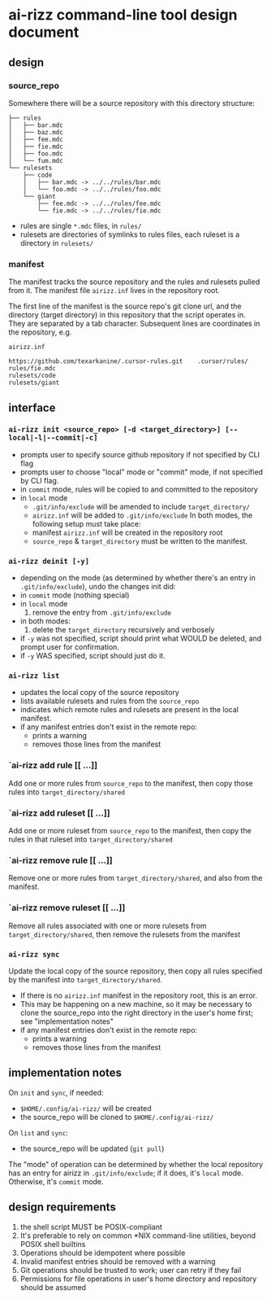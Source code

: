# ai-rizz command-line tool design document

## design

### source_repo

Somewhere there will be a source repository with this directory structure:

```
├── rules
│   ├── bar.mdc
│   ├── baz.mdc
│   ├── fee.mdc
│   ├── fie.mdc
│   ├── foo.mdc
│   └── fum.mdc
└── rulesets
    ├── code
    │   ├── bar.mdc -> ../../rules/bar.mdc
    │   └── foo.mdc -> ../../rules/foo.mdc
    └── giant
        ├── fee.mdc -> ../../rules/fee.mdc
        └── fie.mdc -> ../../rules/fie.mdc
```

* rules are single `*.mdc` files, in `rules/`
* rulesets are directories of symlinks to rules files, each ruleset is a directory in `rulesets/`

### manifest

The manifest tracks the source repository and the rules and rulesets pulled from it.
The manifest file `airizz.inf` lives in the repository root.

The first line of the manifest is the source repo's git clone url, and the directory (target directory) in this repository that the script operates in. They are separated by a tab character.
Subsequent lines are coordinates in the repository, e.g.

`airizz.inf`

```
https://github.com/texarkanine/.cursor-rules.git	.cursor/rules/
rules/fie.mdc
rulesets/code
rulesets/giant
```

## interface

### `ai-rizz init <source_repo> [-d <target_directory>] [--local|-l|--commit|-c]`

* prompts user to specify source github repository if not specified by CLI flag
* prompts user to choose "local" mode or "commit" mode, if not specified by CLI flag.
* in `commit` mode, rules will be copied to and committed to the repository
* in `local` mode
    * `.git/info/exclude` will be amended to include `target_directory/`
    * `airizz.inf` will be added to `.git/info/exclude`
In both modes, the following setup must take place:
    * manifest `airizz.inf` will be created in the repository root
    * `source_repo` & `target_directory` must be written to the manifest.

### `ai-rizz deinit [-y]`

* depending on the mode (as determined by whether there's an entry in `.git/info/exclude`), undo the changes init did:
* in `commit` mode
    (nothing special)
* in `local` mode
    1. remove the entry from `.git/info/exclude`
* in both modes:
    1. delete the `target_directory` recursively and verbosely
* if `-y` was not specified, script should print what WOULD be deleted, and prompt user for confirmation.
* if `-y` WAS specified, script should just do it.

### `ai-rizz list`

* updates the local copy of the source repository
* lists available rulesets and rules from the `source_repo`
* indicates which remote rules and rulesets are present in the local manifest.
* if any manifest entries don't exist in the remote repo:
    * prints a warning
    * removes those lines from the manifest

### `ai-rizz add rule <rules> [<rule>[ <rule> ...]]

Add one or more rules from `source_repo` to the manifest, then copy those rules into `target_directory/shared`

### `ai-rizz add ruleset <ruleset> [<ruleset>[ <ruleset> ...]]

Add one or more ruleset from `source_repo` to the manifest, then copy the rules in that ruleset into `target_directory/shared`

### `ai-rizz remove rule <rules> [<rule>[ <rule> ...]]

Remove one or more rules from `target_directory/shared`, and also from the manifest.

### `ai-rizz remove ruleset <ruleset> [<ruleset>[ <ruleset> ...]]

Remove all rules associated with one or more rulesets from `target_directory/shared`, then remove the rulesets from the manifest

### `ai-rizz sync`

Update the local copy of the source repository, then copy all rules specified by the manifest into `target_directory/shared`.

* If there is no `airizz.inf` manifest in the repository root, this is an error.
* This may be happening on a new machine, so it may be necessary to clone the source_repo into the right directory in the user's home first; see "implementation notes"
* if any manifest entries don't exist in the remote repo:
    * prints a warning
    * removes those lines from the manifest

## implementation notes

On `init` and `sync`, if needed:
* `$HOME/.config/ai-rizz/` will be created
* the source_repo will be cloned to `$HOME/.config/ai-rizz/`

On `list` and `sync`:
* the source_repo will be updated (`git pull`)

The "mode" of operation can be determined by whether the local repository has an entry for airizz in `.git/info/exclude`; if it does, it's `local` mode. Otherwise, it's `commit` mode.

## design requirements

1. the shell script MUST be POSIX-compliant
2. It's preferable to rely on common *NIX command-line utilities, beyond POSIX shell builtins
3. Operations should be idempotent where possible
4. Invalid manifest entries should be removed with a warning
5. Git operations should be trusted to work; user can retry if they fail
6. Permissions for file operations in user's home directory and repository should be assumed
